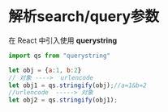 # 解析search/query参数

在 React 中引入使用  **querystring**

```jsx
import qs from "querystring"

let obj = {a:1, b:2}
// 对象 ---->  urlencode 
let obj1 = qs.stringify(obj);//a=1&b=2
//urlencode  -----> 对象
let obj2 = qs.stringify(obj1);
```